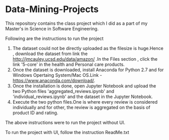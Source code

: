 # Data-Mining-Projects
This repository contains the class project which I did as a part of my Master's in Science in Software Engineering.

Following are the instructions to run the project

1) The dataset could not be directly uploaded as the filesize is huge.Hence , download the dataset from link the http://jmcauley.ucsd.edu/data/amazon/ .In the Files section , click the link '5-core' in the health and Personal care products.
2) Once the dataset is downloaded, install Anaconda for Python 2.7 and for Windows Opertaing System/Mac OS.Link - https://www.anaconda.com/download/.
3) Once the installation is done, open Jupyter Notebook and upload the two Python files 'aggregated_reviews.ipynb' and 'individual_reviews.ipynb' and the dataset in the Jupyter Notebook.
4) Execute the two python files.One is where every review is considered individually and for other, the review is aggregated on the basis of product ID and rating.

The above instructions were to run the project without UI.

To run the project with UI, follow the instruction ReadMe.txt
